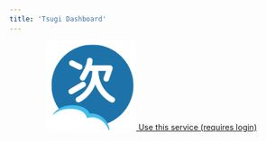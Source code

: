 ```yaml
---
title: 'Tsugi Dashboard'
---
```


<center>
<a href="tsugi/admin/key/index.php">
<img src="user/miniCloud_blackBack.png" style="width: 10rem">
Use this service (requires login)
</a>
</center>
